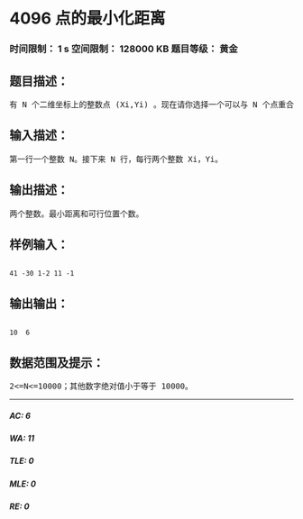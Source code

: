 # 4096 点的最小化距离   
### 时间限制： 1 s     空间限制： 128000 KB     题目等级： 黄金  
## 题目描述：  

<pre>
有 N 个二维坐标上的整数点 (Xi,Yi) 。现在请你选择一个可以与 N 个点重合的整数点 (X,Y) 到 N 个点距离总和最小。
</pre>
  
  
## 输入描述：  

<pre>
第一行一个整数 N。接下来 N 行，每行两个整数 Xi，Yi。
</pre>
  
  
## 输出描述：  

<pre>
两个整数。最小距离和可行位置个数。
</pre>
  
  
## 样例输入：  

<pre><code>
41 -30 1-2 11 -1
</code></pre>
  
  
## 输出输出：  

<pre><code>
10  6
</code></pre>
  
  
## 数据范围及提示：  

<pre>
2<=N<=10000；其他数字绝对值小于等于 10000。
</pre>
  
  
***  

##### AC: 6  
##### WA: 11  
##### TLE: 0  
##### MLE: 0  
##### RE: 0  
